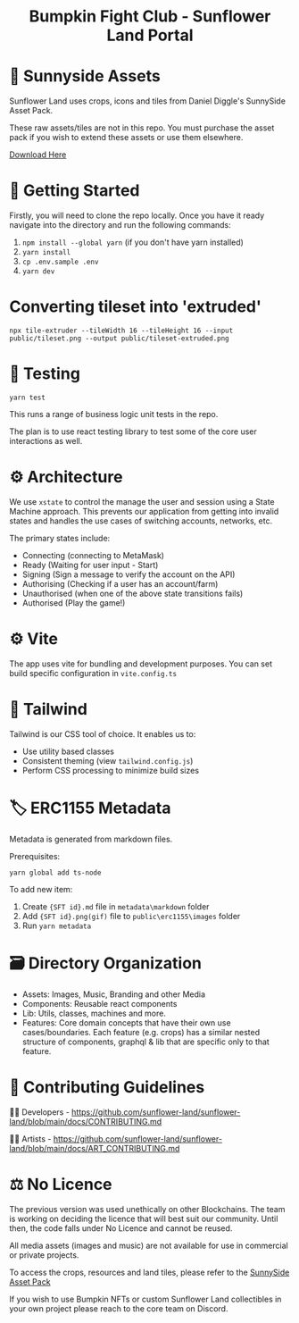 <h1 align="center">Bumpkin Fight Club - Sunflower Land Portal</h1>

# 🎨 Sunnyside Assets

Sunflower Land uses crops, icons and tiles from Daniel Diggle's SunnySide Asset Pack.

These raw assets/tiles are not in this repo. You must purchase the asset pack if you wish to extend these assets or use them elsewhere.

[Download Here](https://danieldiggle.itch.io/sunnyside)

# 👶 Getting Started

Firstly, you will need to clone the repo locally. Once you have it ready navigate into the directory and run the following commands:

1. `npm install --global yarn` (if you don't have yarn installed)
2. `yarn install`
3. `cp .env.sample .env`
4. `yarn dev`

# Converting tileset into 'extruded'

`npx tile-extruder --tileWidth 16 --tileHeight 16 --input public/tileset.png --output public/tileset-extruded.png`

# 🧪 Testing

`yarn test`

This runs a range of business logic unit tests in the repo.

The plan is to use react testing library to test some of the core user interactions as well.

# ⚙️ Architecture

We use `xstate` to control the manage the user and session using a State Machine approach. This prevents our application from getting into invalid states and handles the use cases of switching accounts, networks, etc.

The primary states include:

- Connecting (connecting to MetaMask)
- Ready (Waiting for user input - Start)
- Signing (Sign a message to verify the account on the API)
- Authorising (Checking if a user has an account/farm)
- Unauthorised (when one of the above state transitions fails)
- Authorised (Play the game!)

# ⚙️ Vite

The app uses vite for bundling and development purposes. You can set build specific configuration in `vite.config.ts`

# 🌈 Tailwind

Tailwind is our CSS tool of choice. It enables us to:

- Use utility based classes
- Consistent theming (view `tailwind.config.js`)
- Perform CSS processing to minimize build sizes

# 🏷️ ERC1155 Metadata

Metadata is generated from markdown files.

Prerequisites:

`yarn global add ts-node`

To add new item:

1. Create `{SFT id}.md` file in `metadata\markdown` folder
2. Add `{SFT id}.png(gif)` file to `public\erc1155\images` folder
3. Run `yarn metadata`

# 🗃️ Directory Organization

- Assets: Images, Music, Branding and other Media
- Components: Reusable react components
- Lib: Utils, classes, machines and more.
- Features: Core domain concepts that have their own use cases/boundaries.
  Each feature (e.g. crops) has a similar nested structure of components, graphql & lib that are specific only to that feature.

# 🤝 Contributing Guidelines

👨‍💻 Developers - https://github.com/sunflower-land/sunflower-land/blob/main/docs/CONTRIBUTING.md

🧑‍🎨 Artists - https://github.com/sunflower-land/sunflower-land/blob/main/docs/ART_CONTRIBUTING.md

# ⚖️ No Licence

The previous version was used unethically on other Blockchains. The team is working on deciding the licence that will best suit our community. Until then, the code falls under No Licence and cannot be reused.

All media assets (images and music) are not available for use in commercial or private projects.

To access the crops, resources and land tiles, please refer to the [SunnySide Asset Pack](https://danieldiggle.itch.io/sunnyside)

If you wish to use Bumpkin NFTs or custom Sunflower Land collectibles in your own project please reach to the core team on Discord.
